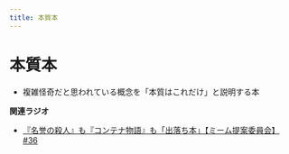 ```yaml
---
title: 本質本
---
```


# 本質本


-   複雑怪奇だと思われている概念を「本質はこれだけ」と説明する本

**関連ラジオ**

-   [『名誉の殺人』も『コンテナ物語』も「出落ち本」【ミーム提案委員会】
    #36](https://www.youtube.com/watch?v=s57oEdVH9T4)
